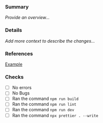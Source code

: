 ### Summary

_Provide an overview..._

### Details

_Add more context to describe the changes..._

### References

[Example](www.google.com)

### Checks

- [ ] No errors
- [ ] No Bugs
- [ ] Ran the command `npm run build`
- [ ] Ran the command `npm run lint`
- [ ] Ran the command `npm run dev`
- [ ] Ran the command `npx prettier . --write`
